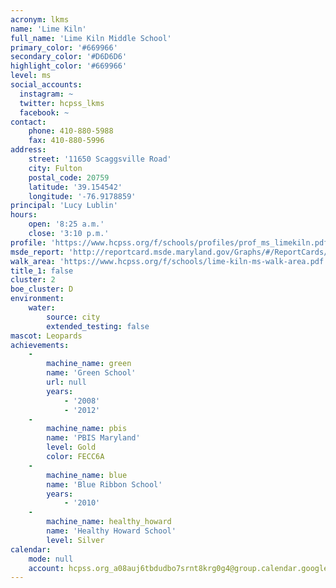 ```yaml
---
acronym: lkms
name: 'Lime Kiln'
full_name: 'Lime Kiln Middle School'
primary_color: '#669966'
secondary_color: '#D6D6D6'
highlight_color: '#669966'
level: ms
social_accounts:
  instagram: ~
  twitter: hcpss_lkms
  facebook: ~
contact:
    phone: 410-880-5988
    fax: 410-880-5996
address:
    street: '11650 Scaggsville Road'
    city: Fulton
    postal_code: 20759
    latitude: '39.154542'
    longitude: '-76.9178859'
principal: 'Lucy Lublin'
hours:
    open: '8:25 a.m.'
    close: '3:10 p.m.'
profile: 'https://www.hcpss.org/f/schools/profiles/prof_ms_limekiln.pdf'
msde_report: 'http://reportcard.msde.maryland.gov/Graphs/#/ReportCards/ReportCardSchool/1//1/13/0526/'
walk_area: 'https://www.hcpss.org/f/schools/lime-kiln-ms-walk-area.pdf'
title_1: false
cluster: 2
boe_cluster: D
environment:
    water:
        source: city
        extended_testing: false
mascot: Leopards
achievements:
    -
        machine_name: green
        name: 'Green School'
        url: null
        years:
            - '2008'
            - '2012'
    -
        machine_name: pbis
        name: 'PBIS Maryland'
        level: Gold
        color: FECC6A
    -
        machine_name: blue
        name: 'Blue Ribbon School'
        years:
            - '2010'
    -
        machine_name: healthy_howard
        name: 'Healthy Howard School'
        level: Silver
calendar:
    mode: null
    account: hcpss.org_a08auj6tbdudbo7srnt8krg0g4@group.calendar.google.com
---
```

